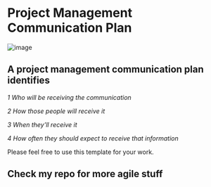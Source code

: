 # Project Management Communication Plan
![image](https://user-images.githubusercontent.com/57412626/216801160-1943f6ec-2bbc-446e-ab65-6c80245a025a.png)
## A project management communication plan identifies

*1 Who will be receiving the communication*

*2 How those people will receive it*

*3 When they'll receive it*

*4 How often they should expect to receive that information*

Please feel free to use this template for your work. 
## Check my repo for more agile stuff

